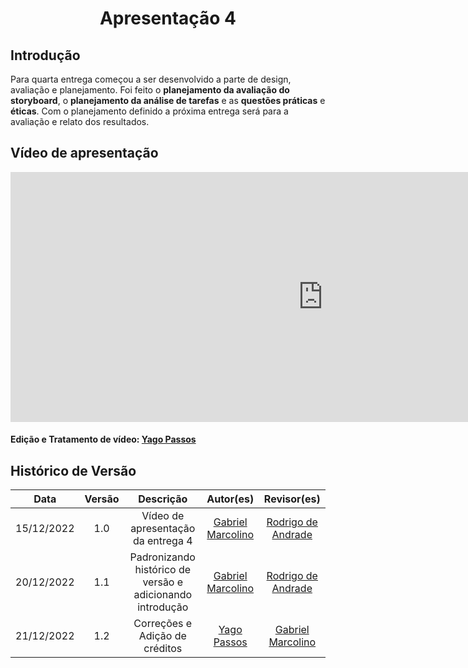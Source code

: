 <h1 align="center">Apresentação 4</h1>

## Introdução

Para quarta entrega começou a ser desenvolvido a parte de design, avaliação e planejamento. Foi feito o **planejamento da avaliação do storyboard**, o **planejamento da análise de tarefas** e as **questões práticas** e **éticas**. Com o planejamento definido a próxima entrega será para a avaliação e relato dos resultados.

## Vídeo de apresentação

<iframe width="1000vw" height="400vh" src="https://youtube.com/embed/t9z2TodWPXs" title="YouTube video player" frameborder="0" allow="accelerometer; autoplay; clipboard-write; encrypted-media; gyroscope; picture-in-picture" allowfullscreen></iframe> 

#### Edição e Tratamento de vídeo: [Yago Passos](https://github.com/yagompassos)

## Histórico de Versão

|    Data    | Versão |                         Descrição                         |                      Autor(es)                       |                       Revisor(es)                       |
| :--------: | :----: | :-------------------------------------------------------: | :--------------------------------------------------: | :-----------------------------------------------------: |
| 15/12/2022 |  1.0   |            Vídeo de apresentação da entrega 4             | [Gabriel Marcolino](https://github.com/GabrielMR360) | [Rodrigo de Andrade](https://github.com/OrlandiRodrigo) |
| 20/12/2022 |  1.1   | Padronizando histórico de versão e adicionando introdução | [Gabriel Marcolino](https://github.com/GabrielMR360) | [Rodrigo de Andrade](https://github.com/OrlandiRodrigo) |
| 21/12/2022 |  1.2  | Correções e Adição de créditos | [Yago Passos](https://github.com/yagompassos) | [Gabriel Marcolino](https://github.com/GabrielMR360) |
